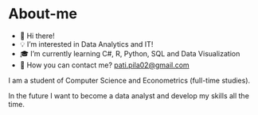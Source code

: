 # About-me
- 👋 Hi there!
 - 💡 I’m interested in Data Analytics and IT!
 - 🎓 I’m currently learning C#, R, Python, SQL and Data Visualization  
 - 📧 How you can contact me? pati.pila02@gmail.com

I am a student of Computer Science and Econometrics (full-time studies).

In the future I want to become a data analyst and develop my skills all the time.


